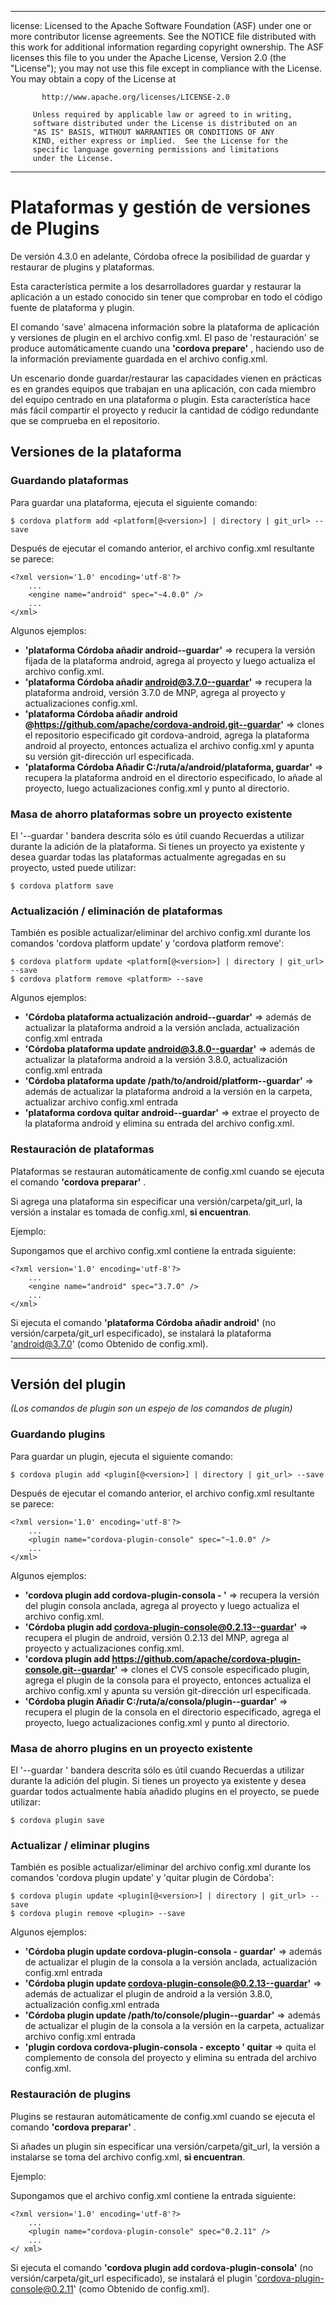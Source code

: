 * * *

license: Licensed to the Apache Software Foundation (ASF) under one or more contributor license agreements. See the NOTICE file distributed with this work for additional information regarding copyright ownership. The ASF licenses this file to you under the Apache License, Version 2.0 (the "License"); you may not use this file except in compliance with the License. You may obtain a copy of the License at

           http://www.apache.org/licenses/LICENSE-2.0
    
         Unless required by applicable law or agreed to in writing,
         software distributed under the License is distributed on an
         "AS IS" BASIS, WITHOUT WARRANTIES OR CONDITIONS OF ANY
         KIND, either express or implied.  See the License for the
         specific language governing permissions and limitations
         under the License.
    

* * *

# Plataformas y gestión de versiones de Plugins

De versión 4.3.0 en adelante, Córdoba ofrece la posibilidad de guardar y restaurar de plugins y plataformas.

Esta característica permite a los desarrolladores guardar y restaurar la aplicación a un estado conocido sin tener que comprobar en todo el código fuente de plataforma y plugin.

El comando 'save' almacena información sobre la plataforma de aplicación y versiones de plugin en el archivo config.xml. El paso de 'restauración' se produce automáticamente cuando una **'cordova prepare'** , haciendo uso de la información previamente guardada en el archivo config.xml.

Un escenario donde guardar/restaurar las capacidades vienen en prácticas es en grandes equipos que trabajan en una aplicación, con cada miembro del equipo centrado en una plataforma o plugin. Esta característica hace más fácil compartir el proyecto y reducir la cantidad de código redundante que se comprueba en el repositorio.

## Versiones de la plataforma

### Guardando plataformas

Para guardar una plataforma, ejecuta el siguiente comando:

    $ cordova platform add <platform[@<version>] | directory | git_url> --save
    

Después de ejecutar el comando anterior, el archivo config.xml resultante se parece:

    <?xml version='1.0' encoding='utf-8'?>
        ...
        <engine name="android" spec="~4.0.0" />
        ...
    </xml>
    

Algunos ejemplos:

  * **'plataforma Córdoba añadir android--guardar'** => recupera la versión fijada de la plataforma android, agrega al proyecto y luego actualiza el archivo config.xml.
  * **'plataforma Córdoba añadir android@3.7.0--guardar'** => recupera la plataforma android, versión 3.7.0 de MNP, agrega al proyecto y actualizaciones config.xml.
  * **'plataforma Córdoba añadir android @https://github.com/apache/cordova-android.git--guardar'** => clones el repositorio especificado git cordova-android, agrega la plataforma android al proyecto, entonces actualiza el archivo config.xml y apunta su versión git-dirección url especificada.
  * **'plataforma Córdoba Añadir C:/ruta/a/android/plataforma, guardar'** => recupera la plataforma android en el directorio especificado, lo añade al proyecto, luego actualizaciones config.xml y punto al directorio.

### Masa de ahorro plataformas sobre un proyecto existente

El '--guardar ' bandera descrita sólo es útil cuando Recuerdas a utilizar durante la adición de la plataforma. Si tienes un proyecto ya existente y desea guardar todas las plataformas actualmente agregadas en su proyecto, usted puede utilizar:

    $ cordova platform save
    

### Actualización / eliminación de plataformas

También es posible actualizar/eliminar del archivo config.xml durante los comandos 'cordova platform update' y 'cordova platform remove':

    $ cordova platform update <platform[@<version>] | directory | git_url> --save
    $ cordova platform remove <platform> --save
    

Algunos ejemplos:

  * **'Córdoba plataforma actualización android--guardar'** => además de actualizar la plataforma android a la versión anclada, actualización config.xml entrada
  * **'Córdoba plataforma update android@3.8.0--guardar'** => además de actualizar la plataforma android a la versión 3.8.0, actualización config.xml entrada
  * **'Córdoba plataforma update /path/to/android/platform--guardar'** => además de actualizar la plataforma android a la versión en la carpeta, actualizar archivo config.xml entrada
  * **'plataforma cordova quitar android--guardar'** => extrae el proyecto de la plataforma android y elimina su entrada del archivo config.xml.

### Restauración de plataformas

Plataformas se restauran automáticamente de config.xml cuando se ejecuta el comando **'cordova preparar'** .

Si agrega una plataforma sin especificar una versión/carpeta/git_url, la versión a instalar es tomada de config.xml, **si encuentran**.

Ejemplo:

Supongamos que el archivo config.xml contiene la entrada siguiente:

    <?xml version='1.0' encoding='utf-8'?>
        ...
        <engine name="android" spec="3.7.0" />
        ...
    </xml>
    

Si ejecuta el comando **'plataforma Córdoba añadir android'** (no versión/carpeta/git_url especificado), se instalará la plataforma 'android@3.7.0' (como Obtenido de config.xml).

* * *

## Versión del plugin

*(Los comandos de plugin son un espejo de los comandos de plugin)*

### Guardando plugins

Para guardar un plugin, ejecuta el siguiente comando:

    $ cordova plugin add <plugin[@<version>] | directory | git_url> --save
    

Después de ejecutar el comando anterior, el archivo config.xml resultante se parece:

    <?xml version='1.0' encoding='utf-8'?>
        ...
        <plugin name="cordova-plugin-console" spec="~1.0.0" />
        ...
    </xml>
    

Algunos ejemplos:

  * **'cordova plugin add cordova-plugin-consola - '** => recupera la versión del plugin consola anclada, agrega al proyecto y luego actualiza el archivo config.xml.
  * **'Córdoba plugin add cordova-plugin-console@0.2.13--guardar'** => recupera el plugin de android, versión 0.2.13 del MNP, agrega al proyecto y actualizaciones config.xml.
  * **'cordova plugin add https://github.com/apache/cordova-plugin-console.git--guardar'** => clones el CVS console especificado plugin, agrega el plugin de la consola para el proyecto, entonces actualiza el archivo config.xml y apunta su versión git-dirección url especificada.
  * **'Córdoba plugin Añadir C:/ruta/a/consola/plugin--guardar'** => recupera el plugin de la consola en el directorio especificado, agrega el proyecto, luego actualizaciones config.xml y punto al directorio.

### Masa de ahorro plugins en un proyecto existente

El '--guardar ' bandera descrita sólo es útil cuando Recuerdas a utilizar durante la adición del plugin. Si tienes un proyecto ya existente y desea guardar todos actualmente había añadido plugins en el proyecto, se puede utilizar:

    $ cordova plugin save
    

### Actualizar / eliminar plugins

También es posible actualizar/eliminar del archivo config.xml durante los comandos 'cordova plugin update' y 'quitar plugin de Córdoba':

    $ cordova plugin update <plugin[@<version>] | directory | git_url> --save
    $ cordova plugin remove <plugin> --save
    

Algunos ejemplos:

  * **'Córdoba plugin update cordova-plugin-consola - guardar'** => además de actualizar el plugin de la consola a la versión anclada, actualización config.xml entrada
  * **'Córdoba plugin update cordova-plugin-console@0.2.13--guardar'** => además de actualizar el plugin de android a la versión 3.8.0, actualización config.xml entrada
  * **'Córdoba plugin update /path/to/console/plugin--guardar'** => además de actualizar el plugin de la consola a la versión en la carpeta, actualizar archivo config.xml entrada
  * **'plugin cordova cordova-plugin-consola - excepto ' quitar** => quita el complemento de consola del proyecto y elimina su entrada del archivo config.xml.

### Restauración de plugins

Plugins se restauran automáticamente de config.xml cuando se ejecuta el comando **'cordova preparar'** .

Si añades un plugin sin especificar una versión/carpeta/git_url, la versión a instalarse se toma del archivo config.xml, **si encuentran**.

Ejemplo:

Supongamos que el archivo config.xml contiene la entrada siguiente:

    <?xml version='1.0' encoding='utf-8'?>
        ...
        <plugin name="cordova-plugin-console" spec="0.2.11" />
        ...
    </ xml>
    

Si ejecuta el comando **'cordova plugin add cordova-plugin-consola'** (no versión/carpeta/git_url especificado), se instalará el plugin 'cordova-plugin-console@0.2.11' (como Obtenido de config.xml).